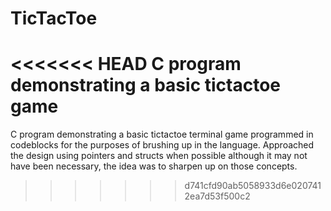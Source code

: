 # TicTacToe
<<<<<<< HEAD
C program demonstrating a basic tictactoe game
=======
C program demonstrating a basic tictactoe terminal game programmed in codeblocks for the purposes of brushing up in the language. Approached the design using pointers and structs when possible although it may not have been necessary, the idea was to sharpen up on those concepts. 
>>>>>>> d741cfd90ab5058933d6e0207412ea7d53f500c2
